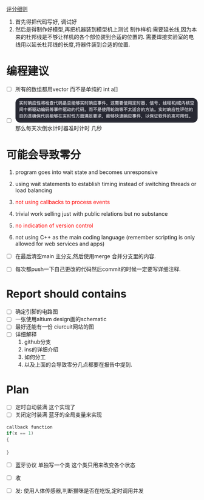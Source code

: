 [评分细则](assets/Continuous_Assessment_Work_Realtime_v16.pdf)
1. 首先得把代码写好, 调试好
2. 然后是得制作好模型,再把机器装到模型机上测试
	制作样机:需要延长线,因为本来的杜邦线是不够让样机的各个部位装到合适的位置的. 需要焊接实验室的电线用以延长杜邦线的长度,将器件装到合适的位置.

# 编程建议
- [ ] 所有的数组都用vector 而不是单纯的 int a[]
- [ ] ![](assets/Pasted%20image%2020230403102905.png)
那么每天次倒水计时器准时计时 几秒



# 可能会导致零分
1. program goes into wait state and becomes unresponsive

2. using wait statements to establish timing instead of switching threads or load balancing

3. <font color="#ff0000">not using callbacks to process events</font>

4. trivial work selling just with public relations but no substance

5. <font color="#ff0000">no indication of version control</font>

6. not using C++ as the main coding language (remember scripting is only allowed for web services and apps)

- [ ] 在最后清空main 主分支,然后使用merge 合并分支里的内容.
- [ ] 每次都push一下自己更改的代码然后commit的时候一定要写详细注释.


# Report should contains
- [ ] 确定引脚的电路图
- [ ] 一张使用altium design画的schematic 
- [ ] 最好还能有一份 ciurcuit网站的图
- [ ] 详细解释
	1. github分支
	2. ins的详细介绍
	3. 如何分工
	4. 以及上面的会导致零分几点都要在报告中提到.


# Plan
- [ ] 定时自动装满 这个实现了
- [ ] 关闭定时装满 蓝牙的全局变量来实现
~~~c++
callback function
if(x == 1)
{
	
}
~~~
- [ ] 蓝牙协议 单独写一个类 这个类只用来改变各个状态
- [ ] 收

- [ ] 发: 使用人体传感器,判断猫咪是否在吃饭,定时调用并发